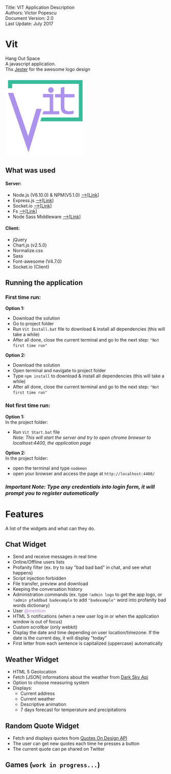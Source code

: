 Title:	 VIT Application Description  
Authors: Victor Popescu  
Document Version: 2.0  
Last Update: July 2017  

# Vit
Hang Out Space   
A javascript application.  
Thx <a href="https://github.com/jester6san" target="_blank">Jester</a> for the awesome logo design 


<img src="https://github.com/VicPopescu/Vit/blob/master/public/images/logo_5.png?raw=true" height= "250px" alt="logo"/>

## What was used
#### Server:
- Node.js (V6.10.0) & NPM(V5.1.0) <a href="https://nodejs.org/en/" target="_blank">-->[Link]</a>
- Express.js <a href="https://expressjs.com/" target="_blank">-->[Link]</a>
- Socket.io <a href="https://socket.io/" target="_blank">-->[Link]</a>
- Fs <a href="https://nodejs.org/api/fs.html" target="_blank">-->[Link]</a>
- Node Sass Middleware  <a href="https://github.com/sass/node-sass-middleware" target="_blank">-->[Link]</a> 

#### Client:
- jQuery
- Chart.js (v2.5.0)
- Normalize.css
- Sass
- Font-awesome (V4.7.0)
- Socket.io (Client)

## Running the application 

### First time run:
**Option 1:**
- Download the solution  
- Go to project folder
- Run `Vit Install.bat` file to download & install all dependencies (this will take a while)
- After all done, close the current terminal and go to the next step: `"Not first time run"`  

**Option 2:**
- Download the solution  
- Open terminal and navigate to project folder
- Type `npm install` to download & install all dependencies (this will take a while)
- After all done, close the current terminal and go to the next step: `"Not first time run"`
   
### Not first time run:  

**Option 1:**  
In the project folder:
- Run `Vit Start.bat` file  
    *Note: This will start the server and try to open chrome browser to localhost:4400, the application page*  

**Option 2:**  
In the project folder:  
- open the terminal and type `nodemon`  
- open your browser and access the page at `http://localhost:4400/` 


### ***Important Note: Type any credentials into login form, it will prompt you to register automatically***



# Features  
A list of the widgets and what can they do.   

## Chat Widget
- Send and receive messages in real time
- Online/Offline users lists
- Profanity filter (ex. try to say "bad bad bad" in chat, and see what happens)
- Script injection forbidden
- File transfer, preview and download
- Keeping the conversation history
- Administration commands (ex. type `!admin logo` to get the app logo, or `!admin pfaddbad badexample` to add `"badexample"` word into profanity bad words dictionary)
- User <span style="color:#AF87CF;">@mention</span>
- HTML 5 notifications (when a new user log in or when the application window is out of focus)  
- Custom scrollbar (only webkit)
- Display the date and time depending on user location/timezone. If the date is the current day, it will display "today"
- First letter from each sentence is capitalized (uppercase) automatically   

## Weather Widget  
- HTML 5 Geolocation
- Fetch [JSON] informations about the weather from [Dark Sky Api](https://darksky.net/dev/)
- Option to choose measuring system
- Displays: 
    - Current address
    - Current weather
    - Descriptive animation
    - 7 days forecast for temperature and precipitations

## Random Quote Widget  
- Fetch and displays quotes from [Quotes On Design API](https://quotesondesign.com/api-v4-0/)
- The user can get new quotes each time he presses a button
- The current quote can pe shared on Twitter

## Games (`work in progress...`)